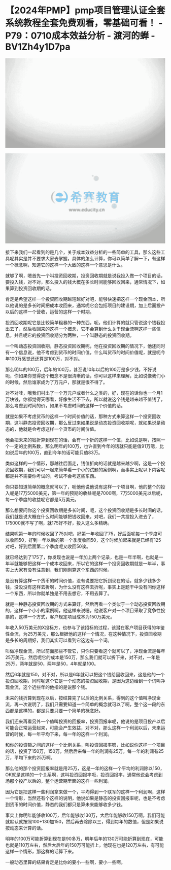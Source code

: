 # 【2024年PMP】pmp项目管理认证全套系统教程全套免费观看，零基础可看！ - P79：0710成本效益分析 - 渡河的蝉 - BV1Zh4y1D7pa

![](img/406150ab925c7f6ddddf2ed7729e83a0_0.png)

![](img/406150ab925c7f6ddddf2ed7729e83a0_1.png)

接下来我们一起看到的是几个，关于成本效益分析的一些简单的工具，那么这些工具呢其实是并不要求大家去掌握，具体的怎么计算，你可以简单了解一下，有这样一个概念啊，知道它的这样一个大致的这样一个意思是什么。

就够了啊，嗯首先一个叫投资回收期，投资回收期就是说我投入做一个项目的话，要投入钱，对不对，那么投入的钱大概在多长时间能够回收回来，通常情况下，如果算到投资回收期的话。

肯定是希望这样一个投资回收期越短越好对吧，能够快速把这样一个现金回本，所以他说的是多长时间把成本收回来，通常呢它会包括项目的建设期，加上后面投产以后的这样一个营收，运营的这样一个时期。

投资回收期呢它是比较简单粗暴的一种东西，呃，他们计算的就只管说这个钱我投出去了，然后收回来的这样一个概念，它不会算到什么关于现金流啊这样一些信息，并且呢它的投资回收期分为两种，一个叫静态的投资回收期。

一个叫动态投资回收期，静态投资回收期呢，他在投资回收期的情况下，他还同时有一个信息说，他不考虑到货币的时间价值，什么叫货币的时间价值呢，就是呃今年100万感觉还还算是100万，对不对。

那么明年的100万，后年的100万，甚至说10年以后的100万是多少钱，不好说呃，你如果你觉得这个概念不是很清晰的话，你可以这样来理解，比如说像我们小的时候，然后谁家成为了万元户，那就是很不得了。

对不对哇，哦我们村出了一个万元户或者什么之类的，好，现在的话你也一个月1万块钱，你都觉得天哪看，好像生活不下去，所以就说这个钱是越来越不值钱了，那么考虑到时间的价，如果不考虑时间的这样一个价值的话。

就是如果不考虑货币的这样一个时间价值的话，那种方式来算这样一个投资回收期，这叫静态投资回收期，那么反过来如果说是动态投资回收期呢，就如果说是动态的，他就是会考虑这样一个货币的时间价值。

他会把未来的钱折算到现在的话，会有一个折的这样一个值，比如说是啊，按照一个一定的比例系数，那么明年的100万，也许直到今年的话就只能是值91万嗯，比如说后年的100万，直到今年的话可能只值83万。

类似这样的一个情形，那越往后面走，钱值折向的话就是越来越少啊，这是一个投资回收期，我们可以一起来简单看一个小的试题的案例啊，而事实上呢以下内容呢都是并不需要你考试的，考试不会考这些东西。

你只要知道简单的概念就可以了，呃他他说他说有这样一个项目啊，他的整个的投入呢是17万5000美元，第一年的预期的收益呢是7000啊，7万5000美元以后呢，每一个季度的收益呢它都是5万美元。

那么想要问你这个投资回收期是多长时间，呃，这个投资回收期是多长时间的话，我们就是说大概在什么时间能够把钱收回来，对吧，我们一共投投入进去了，175000就不写了啊，就175好不好，投入这么多精确。

结果呢第一年的时候收回了75对吧，好第一年收回了75，好后面呢每一个季度可以收回50，好到一年以后的第一个季度收回50，这个时候加起来就是已经有125对吧，好到后面第二个季度呢又收回50诶。

就已经达到了175了，你发现也说是一年加上两个记录，也是一年半啊，也就是一年半就能够把这样一个成本收回来，所以它的这样一个投资回收期就是一年半，事实上大家有没有注意到，我们刚刚算这个东西的时候。

是没有算这样一个货币的时间价值，没有说要把它折到现在的话，就多少钱多少钱，没没没有这样去折啊，为什么没有这样去折呢，事实上是题干中没有问你这样一个东西，所以你就单独是不用去想它，不用去算了。

就是一种静态投资回收期的方式来算好，然后再看一个类似于一个动态投资回收期的，这样一个小小的案例啊，他这样来说嗯，他说客户对一个项目采取了竞争性投票的，这样一个方式，客户规定项目成本为150万美元。

年收入50万美元的X投标方，也参与了该招标的过程，该潜在客户项目获得的年鉴性金流，为25万美元，那么根据他的这样一个情况，在这种情况下，投资回收期是多长的周期好，我们其实可以看到它这边有一个词。

叫做净现金流，所以前面那些不管它，只你只要看这个就可以了，净现金流是每年25万美元，然后呢它的成本是150万，那么我们就可以折下来，对不对，一年是25万，两年就是50，两年是50，4年就是100。

然后6年就是150，对不对，所以是6年就可以把这个钱给回收回来，这是他的一个投资回收期，同时呢这个它是一个动态的投资回收期，是因为这边给到一个词叫净现金流，这个近些年的他指的是说那个钱。

未来的钱折算到现在以后，按结算完了以后的比例关系，得到的这个值叫净现金流，再一次说明了，我们只需要知道一个简单的概念就可以了啊，整个这一段的东西都是这样的，都是只要只要一个简单的概念好。

我们还来再看另外一个值叫投资的回报率，投资回报率呢，他说的是项目投产以后可能会正常运营起来，可能会产生效益，对不对，那么这样一个利润以后，未来运营的时候，每一年平均下来，每一年的这样一个利润。

和你的投资额之间的这样一个比例关系，叫投资回报率嗯，比如说你这样一个项目的话，投资了150万，150万，然后后来每一年的利润有25万，每一年的利润有25万，平均下来的25万啊。

那么他的那个投资回报率就是用25万，这是一年的这样一个平均的利润除以150，OK就是这样的一个关系啊，这叫投资回报率呃，投资回报率，通常他说会考虑到场那个投产以后的，整个运营期里面的这样一些利润。

因为它是把这样一些利润拿来做一个，平均得到一个联军的这样一个利润啊，这样一个情形，当然还有个这样的说明，他说如果是静态的投资回报率呢，也是不考虑到货币的时间价值，静态的我们都只是算未来能够收多少钱。

事实上你明年能够收100万，后年能够收130万，大后年能够收150万啊，我们可能就默认就按照100+130加150，然后再去除除以三，得到每年的数值，但是如果说按动态来计算的话。

明年的100万可能折算到现在是90多万，明年后年的130万可能折算到现在，可能也就是110万左右，然后大后年的150万可能折上，他现在也是120万左右，有可能这样一个情形，那这样的话算下来。

一般动态里算的结果肯定是比你的要小一些啊，要小一些啊。